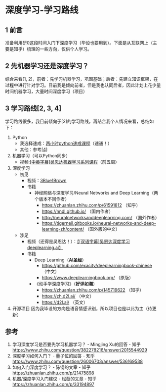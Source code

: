 # 深度学习-学习路线  
## 1 前言  
准备利用研0这段时间入门下深度学习（毕设也要用到）。下面是从互联网上（主要是知乎）梳理的一些方向，仅供个人学习。  
## 2 先机器学习还是深度学习？  
综合来看[1, 2]，前者：先学习机器学习，巩固基础；后者：先建立知识框架，在过程中进行针对学习。目前我是倾向前者，但是我也认同后者，因此计划上花少量时间机器学习，大量时间深度学习（项目）  
## 3 学习路线[2, 3, 4]
学习路线很多，我目前倾向于[2]的学习路线，再结合我个人情况来看，总结如下：
1. Python  
    * 我选择速成：[两小时python速成课程](https://www.bilibili.com/video/BV16A411i7W7/?p=6&share_source=copy_web&vd_source=348858a18b2a5cc2c8b89b2d4aee2af9)（速通！）
    * 其他：参考[[4]](https://zhuanlan.zhihu.com/p/33194897)
2. 机器学习（可以Python同步）
    * 视频:[[中英字幕]吴恩达机器学习系列课程](https://www.bilibili.com/video/BV164411b7dx/?share_source=copy_web&vd_source=348858a18b2a5cc2c8b89b2d4aee2af9)（前五周）
3. 深度学习
    * 初见
      * 视频：[3Blue1Brown](https://www.bilibili.com/video/BV1bx411M7Zx/?share_source=copy_web&vd_source=348858a18b2a5cc2c8b89b2d4aee2af9)
      * 书籍
        * 神经网络与深度学习/Neural Networks and Deep Learning（两个版本不同作者）
    	    * https://zhuanlan.zhihu.com/p/61591812 （知乎）
    	    * https://nndl.github.io/ （国内作者）
    	    * http://neuralnetworksanddeeplearning.com/ （国外作者）
    	    * https://tigerneil.gitbooks.io/neural-networks-and-deep-learning-zh/content/ （国外版的中文）
    * 涉足
      * 视频（还得是吴恩达！）：[【[双语字幕]吴恩达深度学习deeplearning.ai】]( https://www.bilibili.com/video/BV1FT4y1E74V/?share_source=copy_web&vd_source=348858a18b2a5cc2c8b89b2d4aee2af9)
      * 书籍
        * Deep Learning（**AI圣经**）
          * https://github.com/exacity/deeplearningbook-chinese （中文）
          * https://www.deeplearningbook.org/ （原版）
    	* 《动手学深度学习》（**好评如潮**）
        	* https://zhuanlan.zhihu.com/p/145719622 （知乎）
        	* https://zh.d2l.ai/ （中文）
        	* https://d2l.ai/ （英文）
4. 开源项目
因为我毕设的方向是语音情感识别，所以项目也是以此为主（待更新）
   
## 参考
1. 学习深度学习是否要先学习机器学习？ - Mingjing Xu的回答 - 知乎
https://www.zhihu.com/question/382278216/answer/2015544929
2. 深度学习如何入门？ - 量子位的回答 - 知乎
https://www.zhihu.com/question/26006703/answer/536169538
3. 如何入门深度学习？ - 陈钢的文章 - 知乎
https://zhuanlan.zhihu.com/p/21475898
4. 机器/深度学习入门建议 - 松菇的文章 - 知乎
https://zhuanlan.zhihu.com/p/33194897